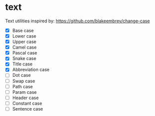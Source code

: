 # text

Text utilities inspired by: https://github.com/blakeembrey/change-case

- [x] Base case
- [x] Lower case
- [x] Upper case
- [x] Camel case
- [x] Pascal case
- [x] Snake case
- [x] Title case
- [x] Abbreviation case
- [ ] Dot case
- [ ] Swap case
- [ ] Path case
- [ ] Param case
- [ ] Header case
- [ ] Constant case
- [ ] Sentence case